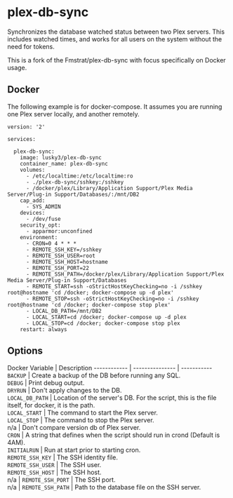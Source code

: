 # plex-db-sync
Synchronizes the database watched status between two Plex servers. This includes watched times, and works for all users on the system without the need for tokens.

This is a fork of the Fmstrat/plex-db-sync with focus specifically on Docker usage.

## Docker
The following example is for docker-compose. It assumes you are running one Plex server locally, and another remotely.
```
version: '2'

services:

  plex-db-sync:
    image: lusky3/plex-db-sync
    container_name: plex-db-sync
    volumes:
      - /etc/localtime:/etc/localtime:ro
      - ./plex-db-sync/sshkey:/sshkey
      - /docker/plex/Library/Application Support/Plex Media Server/Plug-in Support/Databases/:/mnt/DB2
    cap_add:
      - SYS_ADMIN
    devices:
      - /dev/fuse
    security_opt:
      - apparmor:unconfined
    environment:
      - CRON=0 4 * * *
      - REMOTE_SSH_KEY=/sshkey
      - REMOTE_SSH_USER=root
      - REMOTE_SSH_HOST=hostname
      - REMOTE_SSH_PORT=22
      - REMOTE_SSH_PATH=/docker/plex/Library/Application Support/Plex Media Server/Plug-in Support/Databases
      - REMOTE_START=ssh -oStrictHostKeyChecking=no -i /sshkey root@hostname 'cd /docker; docker-compose up -d plex'
      - REMOTE_STOP=ssh -oStrictHostKeyChecking=no -i /sshkey root@hostname 'cd /docker; docker-compose stop plex'
      - LOCAL_DB_PATH=/mnt/DB2
      - LOCAL_START=cd /docker; docker-compose up -d plex
      - LOCAL_STOP=cd /docker; docker-compose stop plex
    restart: always
```

## Options

Docker Variable | Description 
------------ | --------------- | -----------
`BACKUP` | Create a backup of the DB before running any SQL.  
`DEBUG` | Print debug output.  
`DRYRUN` | Don't apply changes to the DB.  
`LOCAL_DB_PATH` | Location of the server's DB. For the script, this is the file itself, for docker, it is the path.  
`LOCAL_START` | The command to start the Plex server.  
`LOCAL_STOP` | The command to stop the Plex server.  
n/a | Don't compare version db of Plex server.  
`CRON` | A string that defines when the script should run in crond (Default is 4AM).  
`INITIALRUN` | Run at start prior to starting cron.  
`REMOTE_SSH_KEY` | The SSH identity file.  
`REMOTE_SSH_USER` | The SSH user.  
`REMOTE_SSH_HOST` | The SSH host.  
n/a | `REMOTE_SSH_PORT` | The SSH port.  
n/a | `REMOTE_SSH_PATH` | Path to the database file on the SSH server.  

